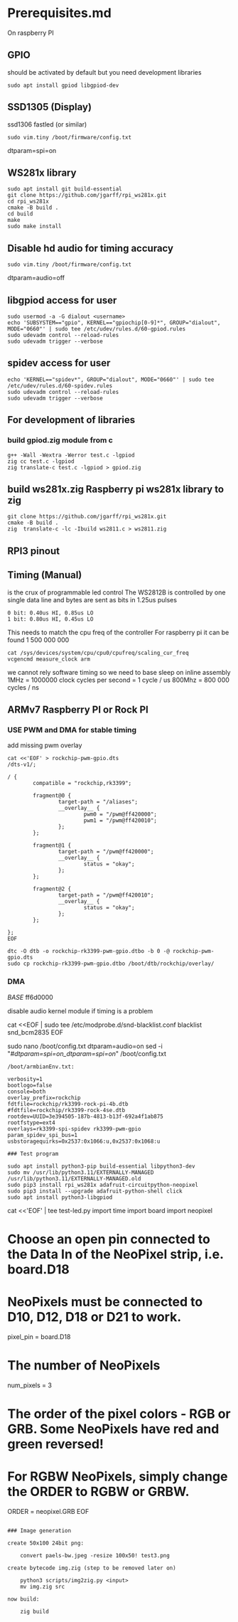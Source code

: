 # Prerequisites.md

On raspberry PI

## GPIO

should be activated by default but you need development libraries

    sudo apt install gpiod libgpiod-dev

## SSD1305 (Display)

ssd1306 fastled (or similar)

    sudo vim.tiny /boot/firmware/config.txt

dtparam=spi=on


## WS281x library

    sudo apt install git build-essential
    git clone https://github.com/jgarff/rpi_ws281x.git
    cd rpi_ws281x
    cmake -B build .
    cd build
    make
    sudo make install

## Disable hd audio for timing accuracy

    sudo vim.tiny /boot/firmware/config.txt

dtparam=audio=off

## libgpiod access for user

    sudo usermod -a -G dialout <username>
    echo 'SUBSYSTEM=="gpio", KERNEL=="gpiochip[0-9]*", GROUP="dialout", MODE="0660"' | sudo tee /etc/udev/rules.d/60-gpiod.rules
    sudo udevadm control --reload-rules
    sudo udevadm trigger --verbose

## spidev access for user

    echo 'KERNEL=="spidev*", GROUP="dialout", MODE="0660"' | sudo tee /etc/udev/rules.d/60-spidev.rules
    sudo udevadm control --reload-rules
    sudo udevadm trigger --verbose

## For development of libraries

### build gpiod.zig module from c

    g++ -Wall -Wextra -Werror test.c -lgpiod
    zig cc test.c -lgpiod
    zig translate-c test.c -lgpiod > gpiod.zig

## build ws281x.zig Raspberry pi ws281x library to zig

    git clone https://github.com/jgarff/rpi_ws281x.git
    cmake -B build .
    zig  translate-c -lc -Ibuild ws2811.c > ws2811.zig

## RPI3 pinout
## Timing (Manual)

is the crux of programmable led control
The WS2812B is controlled by one single data line and bytes are sent as bits in 1.25us pulses

    0 bit: 0.40us HI, 0.85us LO
    1 bit: 0.80us HI, 0.45us LO

This needs to match the cpu freq of the controller
For raspberry pi it can be found 1 500 000 000

    cat /sys/devices/system/cpu/cpu0/cpufreq/scaling_cur_freq
    vcgencmd measure_clock arm

we cannot rely software timing so we need to base sleep on inline assembly
1MHz = 1000000 clock cycles per second = 1 cycle / us
800Mhz = 800 000 cycles / ns

## ARMv7 Raspberry PI or Rock PI

### USE PWM and DMA for stable timing

add missing pwm overlay
```
cat <<'EOF' > rockchip-pwm-gpio.dts
/dts-v1/;

/ {
        compatible = "rockchip,rk3399";

        fragment@0 {
                target-path = "/aliases";
                __overlay__ {
                        pwm0 = "/pwm@ff420000";
                        pwm1 = "/pwm@ff420010";
                };
        };

        fragment@1 {
                target-path = "/pwm@ff420000";
                __overlay__ {
                        status = "okay";
                };
        };

        fragment@2 {
                target-path = "/pwm@ff420010";
                __overlay__ {
                        status = "okay";
                };
        };

};
EOF
```

    dtc -O dtb -o rockchip-rk3399-pwm-gpio.dtbo -b 0 -@ rockchip-pwm-gpio.dts
    sudo cp rockchip-rk3399-pwm-gpio.dtbo /boot/dtb/rockchip/overlay/

### DMA

*BASE* ff6d0000

disable audio kernel module if timing is a problem

cat <<EOF | sudo tee /etc/modprobe.d/snd-blacklist.conf
blacklist snd_bcm2835
EOF

sudo nano /boot/config.txt
dtparam=audio=on
sed -i "_#dtparam=spi=on_dtparam=spi=on_" /boot/config.txt

    /boot/armbianEnv.txt:
```
verbosity=1
bootlogo=false
console=both
overlay_prefix=rockchip
fdtfile=rockchip/rk3399-rock-pi-4b.dtb
#fdtfile=rockchip/rk3399-rock-4se.dtb
rootdev=UUID=3e394505-187b-4813-b13f-692a4f1ab875
rootfstype=ext4
overlays=rk3399-spi-spidev rk3399-pwm-gpio
param_spidev_spi_bus=1
usbstoragequirks=0x2537:0x1066:u,0x2537:0x1068:u

### Test program

sudo apt install python3-pip build-essential libpython3-dev
sudo mv /usr/lib/python3.11/EXTERNALLY-MANAGED /usr/lib/python3.11/EXTERNALLY-MANAGED.old
sudo pip3 install rpi_ws281x adafruit-circuitpython-neopixel
sudo pip3 install --upgrade adafruit-python-shell click
sudo apt install python3-libgpiod

```
cat <<'EOF' | tee test-led.py
import time
import board
import neopixel
# Choose an open pin connected to the Data In of the NeoPixel strip, i.e. board.D18
# NeoPixels must be connected to D10, D12, D18 or D21 to work.
pixel_pin = board.D18
# The number of NeoPixels
num_pixels = 3
# The order of the pixel colors - RGB or GRB. Some NeoPixels have red and green reversed!
# For RGBW NeoPixels, simply change the ORDER to RGBW or GRBW.
ORDER = neopixel.GRB
EOF
```

### Image generation

create 50x100 24bit png:

    convert paels-bw.jpeg -resize 100x50! test3.png

create bytecode img.zig (step to be removed later on)

    python3 scripts/img2zig.py <input>
    mv img.zig src

now build:

    zig build
